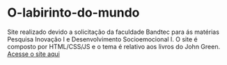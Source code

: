 # O-labirinto-do-mundo
Site realizado devido a solicitação da faculdade Bandtec para ás matérias Pesquisa Inovação I  e Desenvolvimento Socioemocional I. O site é composto por HTML/CSS/JS e o tema é relativo aos livros do John Green. 
[Acesse o site aqui](https://mayarafernandes06.github.io/O-labirinto-do-mundo//index.html)
